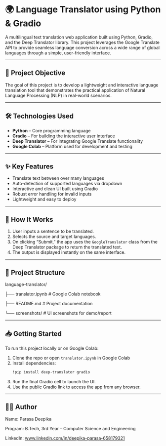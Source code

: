 # 🌍 Language Translator using Python & Gradio

A multilingual text translation web application built using Python, Gradio, and the Deep Translator library. This project leverages the Google Translate API to provide seamless language conversion across a wide range of global languages through a simple, user-friendly interface.

---

## 📌 Project Objective

The goal of this project is to develop a lightweight and interactive language translation tool that demonstrates the practical application of Natural Language Processing (NLP) in real-world scenarios.

---

## 🛠️ Technologies Used

- **Python** – Core programming language
- **Gradio** – For building the interactive user interface
- **Deep Translator** – For integrating Google Translate functionality
- **Google Colab** – Platform used for development and testing

---

## ✨ Key Features

- Translate text between over many languages
- Auto-detection of supported languages via dropdown
- Interactive and clean UI built using Gradio
- Robust error handling for invalid inputs
- Lightweight and easy to deploy

---

## 🎯 How It Works

1. User inputs a sentence to be translated.
2. Selects the source and target languages.
3. On clicking “Submit,” the app uses the `GoogleTranslator` class from the Deep Translator package to return the translated text.
4. The output is displayed instantly on the same interface.

---


## 📁 Project Structure

language-translator/

├── translator.ipynb        # Google Colab notebook

├── README.md               # Project documentation

└── screenshots/            # UI screenshots for demo/report

---

## 📥 Getting Started

To run this project locally or on Google Colab:

1. Clone the repo or open `translator.ipynb` in Google Colab
2. Install dependencies:
   ```bash
   !pip install deep-translator gradio
3. Run the final Gradio cell to launch the UI.
4. Use the public Gradio link to access the app from any browser.


---

## 👨‍💻 Author

Name: Parasa Deepika

Program: B.Tech, 3rd Year – Computer Science and Engineering 

LinkedIn: www.linkedin.com/in/deepika-parasa-658179321

